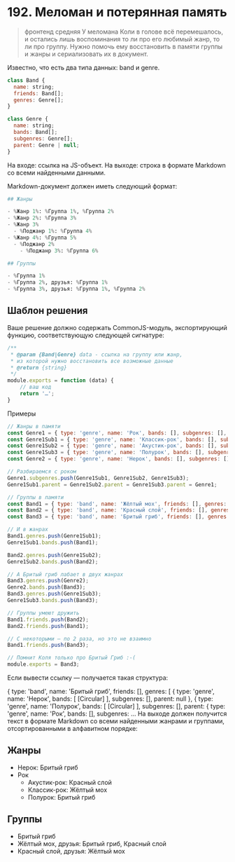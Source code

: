 # 192. Меломан и потерянная память
> фронтенд средняя
У меломана Коли в голове всё перемешалось, и остались лишь воспоминания то ли про его любимый жанр, то ли про группу. Нужно помочь ему восстановить в памяти группы и жанры и сериализовать их в документ.

Известно, что есть два типа данных: band и genre.

```js
class Band {
  name: string;
  friends: Band[];
  genres: Genre[];
}

class Genre {
  name: string;
  bands: Band[];
  subgenres: Genre[];
  parent: Genre | null;
}
```
На входе: ссылка на JS-объект. На выходе: строка в формате Markdown со всеми найденными данными.

Markdown-документ должен иметь следующий формат:
```py
## Жанры

- %Жанр 1%: %Группа 1%, %Группа 2%
- %Жанр 2%: %Группа 3%
- %Жанр 3%
  - %Поджанр 1%: %Группа 4%
- %Жанр 4%: %Группа 5%
  - %Поджанр 2%
    - %Поджанр 3%: %Группа 6%

## Группы

- %Группа 1%
- %Группа 2%, друзья: %Группа 1%
- %Группа 3%, друзья: %Группа 1%, %Группа 2%
```
## Шаблон решения
Ваше решение должно содержать CommonJS-модуль, экспортирующий функцию, соответствующую следующей сигнатуре:
```js
/**
 * @param {Band|Genre} data - ссылка на группу или жанр,
 * из которой нужно восстановить все возможные данные
 * @return {string}
 */
module.exports = function (data) {
    // ваш код
    return '…';
}
```
Примеры
```js
// Жанры в памяти
const Genre1 = { type: 'genre', name: 'Рок', bands: [], subgenres: [], parent: null };
const Genre1Sub1 = { type: 'genre', name: 'Классик-рок', bands: [], subgenres: [], parent: null };
const Genre1Sub2 = { type: 'genre', name: 'Акустик-рок', bands: [], subgenres: [], parent: null };
const Genre1Sub3 = { type: 'genre', name: 'Полурок', bands: [], subgenres: [], parent: null };
const Genre2 = { type: 'genre', name: 'Нерок', bands: [], subgenres: [], parent: null };

// Разбираемся с роком
Genre1.subgenres.push(Genre1Sub1, Genre1Sub2, Genre1Sub3);
Genre1Sub1.parent = Genre1Sub2.parent = Genre1Sub3.parent = Genre1;

// Группы в памяти
const Band1 = { type: 'band', name: 'Жёлтый мох', friends: [], genres: [] };
const Band2 = { type: 'band', name: 'Красный слой', friends: [], genres: [] };
const Band3 = { type: 'band', name: 'Бритый гриб', friends: [], genres: [] };

// И в жанрах
Band1.genres.push(Genre1Sub1);
Genre1Sub1.bands.push(Band1);

Band2.genres.push(Genre1Sub2);
Genre1Sub2.bands.push(Band2);

// А Бритый гриб лабает в двух жанрах
Band3.genres.push(Genre2);
Genre2.bands.push(Band3);
Band3.genres.push(Genre1Sub3);
Genre1Sub3.bands.push(Band3);

// Группы умеют дружить
Band1.friends.push(Band2);
Band2.friends.push(Band1);

// С некоторыми — по 2 раза, но это не взаимно
Band1.friends.push(Band3);

// Помнит Коля только про Бритый Гриб :-(
module.exports = Band3;
```
Если вывести ссылку — получается такая структура:

{ type: 'band',
  name: 'Бритый гриб',
  friends: [],
  genres:
   [ { type: 'genre',
       name: 'Нерок',
       bands: [ [Circular] ],
       subgenres: [],
       parent: null },
     { type: 'genre',
       name: 'Полурок',
       bands: [ [Circular] ],
       subgenres: [],
       parent:
        { type: 'genre',
          name: 'Рок',
          bands: [],
          subgenres:
...
На выходе должен получится текст в формате Markdown со всеми найденными жанрами и группами, отсортированными в алфавитном порядке:

## Жанры

- Нерок: Бритый гриб
- Рок
  - Акустик-рок: Красный слой
  - Классик-рок: Жёлтый мох
  - Полурок: Бритый гриб

## Группы

- Бритый гриб
- Жёлтый мох, друзья: Бритый гриб, Красный слой
- Красный слой, друзья: Жёлтый мох